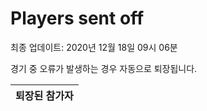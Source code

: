 # Players sent off
최종 업데이트: 2020년 12월 18일 09시 06분


경기 중 오류가 발생하는 경우 자동으로 퇴장됩니다.


| 퇴장된 참가자 |
|:---:|